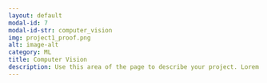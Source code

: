 ```yaml
---
layout: default
modal-id: 7
modal-id-str: computer_vision
img: project1_proof.png
alt: image-alt
category: ML
title: Computer Vision
description: Use this area of the page to describe your project. Lorem ipsum dolor sit amet, consectetur adipisicing elit. Mollitia neque assumenda ipsam nihil, molestias magnam, recusandae quos quis inventore quisquam velit asperiores, vitae? Reprehenderit soluta, eos quod consequuntur itaque. Nam.
---
```

